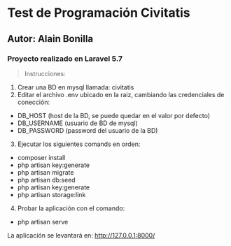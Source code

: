 # Test de Programación Civitatis

## Autor: Alain Bonilla

### Proyecto realizado en Laravel 5.7

> Instrucciones:

1) Crear una BD en mysql llamada: civitatis 
2) Editar el archivo .env ubicado en la raiz, cambiando las credenciales de conección:
- DB_HOST (host de la BD, se puede quedar en el valor por defecto)
- DB_USERNAME (usuario de BD de mysql)
- DB_PASSWORD (password del usuario de la BD)

3) Ejecutar los siguientes comands en orden:
- composer install
- php artisan key:generate
- php artisan migrate
- php artisan db:seed
- php artisan key:generate
- php artisan storage:link

4) Probar la aplicación con el comando:
- php artisan serve

La aplicación se levantará en: http://127.0.0.1:8000/